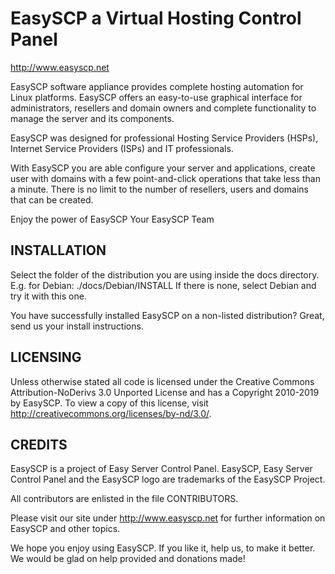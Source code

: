 EasySCP a Virtual Hosting Control Panel
================================================================

http://www.easyscp.net

EasySCP software appliance provides complete hosting automation for Linux
platforms. EasySCP offers an easy-to-use graphical interface for
administrators, resellers and domain owners and complete functionality to
manage the server and its components.

EasySCP was designed for professional Hosting Service Providers (HSPs),
Internet Service Providers (ISPs) and IT professionals.

With EasySCP you are able configure your server and applications, create user
with domains with a few point-and-click operations that take less than a
minute. There is no limit to the number of resellers, users and domains
that can be created.


Enjoy the power of EasySCP
Your EasySCP Team


INSTALLATION
------------

Select the folder of the distribution you are using inside the docs directory.
E.g. for Debian: ./docs/Debian/INSTALL
If there is none, select Debian and try it with this one.

You have successfully installed EasySCP on a non-listed distribution? Great,
send us your install instructions.


LICENSING
---------

Unless otherwise stated all code is licensed under the Creative Commons Attribution-NoDerivs 3.0 Unported License
and has a Copyright 2010-2019 by EasySCP.
To view a copy of this license, visit http://creativecommons.org/licenses/by-nd/3.0/.


CREDITS
-------
EasySCP is a project of Easy Server Control Panel.
EasySCP, Easy Server Control Panel and the EasySCP logo are trademarks of the EasySCP Project.

All contributors are enlisted in the file CONTRIBUTORS.

Please visit our site under http://www.easyscp.net for further information on
EasySCP and other topics.

We hope you enjoy using EasySCP. If you like it, help us, to make it better. We
would be glad on help provided and donations made!
